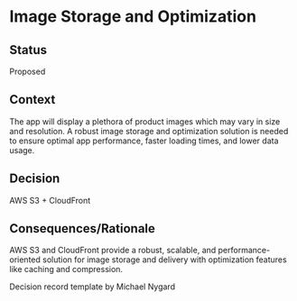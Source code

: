 # Image Storage and Optimization

## Status
Proposed

## Context

The app will display a plethora of product images which may vary in size and resolution. A robust image storage and optimization solution is needed to ensure optimal app performance, faster loading times, and lower data usage.

## Decision

AWS S3 + CloudFront

## Consequences/Rationale

AWS S3 and CloudFront provide a robust, scalable, and performance-oriented solution for image storage and delivery with optimization features like caching and compression.

Decision record template by Michael Nygard